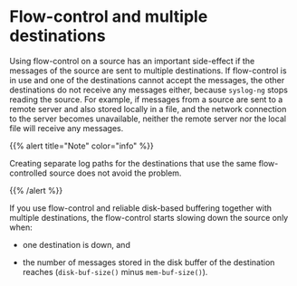 ---
---
<!-- DISCLAIMER: This file is based on the syslog-ng Open Source Edition documentation https://github.com/balabit/syslog-ng-ose-guides/commit/2f4a52ee61d1ea9ad27cb4f3168b95408fddfdf2 and is used under the terms of The syslog-ng Open Source Edition Documentation License. The file has been modified by Axoflow. -->
# Flow-control and multiple destinations

Using flow-control on a source has an important side-effect if the messages of the source are sent to multiple destinations. If flow-control is in use and one of the destinations cannot accept the messages, the other destinations do not receive any messages either, because `syslog-ng` stops reading the source. For example, if messages from a source are sent to a remote server and also stored locally in a file, and the network connection to the server becomes unavailable, neither the remote server nor the local file will receive any messages.

{{% alert title="Note" color="info" %}}

Creating separate log paths for the destinations that use the same flow-controlled source does not avoid the problem.

{{% /alert %}}

If you use flow-control and reliable disk-based buffering together with multiple destinations, the flow-control starts slowing down the source only when:

  - one destination is down, and

  - the number of messages stored in the disk buffer of the destination reaches (`disk-buf-size()` minus `mem-buf-size()`).
